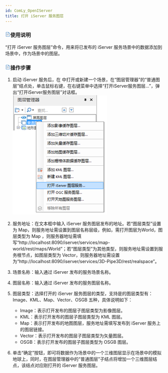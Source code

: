 ```yaml
---
id: ComLy_OpenIServer
title: 打开 iServer 服务图层  
---  
```

### ![](../../img/read.gif)使用说明

“打开 iServer 服务图层”命令，用来将已发布的 iServer 服务场景中的数据添加到场景中，作为场景中的图层。

### ![](../../img/read.gif)操作步骤

  1. 启动 iServer 服务后，在  中打开或新建一个场景，在“图层管理器”的“普通图层”结点处，单击鼠标右键，在右键菜单中选择“打开iServer服务图层...”，弹出“打开iServer服务图层”对话框。
![](img/IServerLayerSelect.png)  
 
  2. 服务地址：在文本框中输入 iServer 服务图层发布的地址。若“图层类型”设置为 Map，则服务地址需设置到图层名称层级，例如，需打开图层为World，图层类型为 Map ，则服务器地址需填写“http://localhost:8090/iserver/services/map-world/rest/maps/World”；若“图层类型”为其他类型，则服务地址需设置到服务根节点，如图层类型为 Vector，则服务器地址需设置为“http://localhost:8090/iserver/services/3D-Pipe3D/rest/realspace”。
  3. 场景名称：输入通过 iServer 发布的服务场景名称。
  4. 图层名称：输入通过 iServer 发布的服务图层名称。
  5. 图层类型：选择打开的 iServer 服务图层的类型，支持是的图层类型有：Image、KML、Map、Vector、OSGB 五种，具体说明如下： 
        * Image：表示打开发布的图层子图层类型为影像图层。
        * KML：表示打开发布的图层子图层类型为 KML 图层。
        * Map：表示打开发布的地图图层，服务地址需填写发布到 iServer 服务上的图层链接。
        * Vector：表示打开发布的图层子图层类型为矢量图层。
        * OSGB：表示打开发布的图层子图层类型为 OSGB 图层。

  6. 单击“确定”按钮，即可将数据作为场景中的一个三维图层显示在场景中的模拟地球上，同时，在图层管理器中的“普通图层”子结点将增加一个三维图层结点，该结点对应刚打开的 iServer 服务图层。

  



